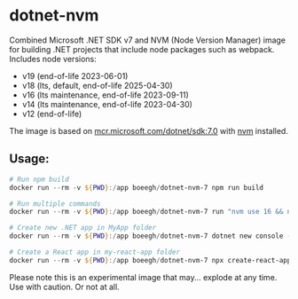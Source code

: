 # dotnet-nvm
Combined Microsoft .NET SDK v7 and NVM (Node Version Manager) image for building .NET projects 
that include node packages such as webpack.
Includes node versions:

* v19 (end-of-life 2023-06-01)
* v18 (lts, default, end-of-life 2025-04-30)
* v16 (lts maintenance, end-of-life 2023-09-11)
* v14 (lts maintenance, end-of-life 2023-04-30)
* v12 (end-of-life)

The image is based on [mcr.microsoft.com/dotnet/sdk:7.0](https://hub.docker.com/_/microsoft-dotnet-sdk) with [nvm](https://github.com/nvm-sh/nvm) installed. 

## Usage:
```powershell
# Run npm build
docker run --rm -v ${PWD}:/app boeegh/dotnet-nvm-7 npm run build

# Run multiple commands
docker run --rm -v ${PWD}:/app boeegh/dotnet-nvm-7 run "nvm use 16 && npm i && npm run build && dotnet publish"

# Create new .NET app in MyApp folder
docker run --rm -v ${PWD}:/app boeegh/dotnet-nvm-7 dotnet new console -o MyApp -f net6.0

# Create a React app in my-react-app folder
docker run --rm -v ${PWD}:/app boeegh/dotnet-nvm-7 npx create-react-app my-react-app
```

Please note this is an experimental image that may... explode at any time. Use with caution. Or not at all.